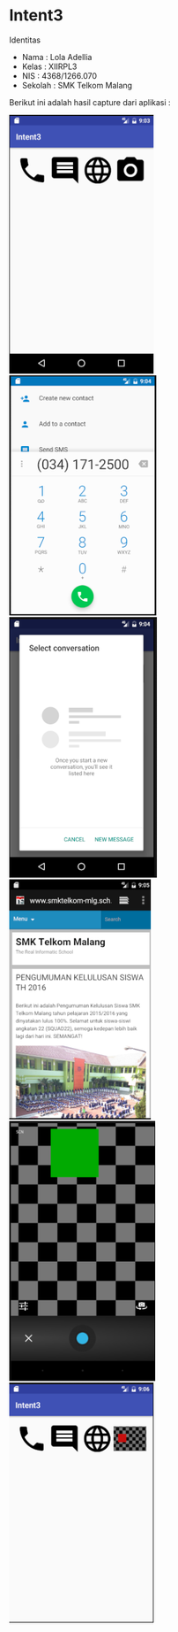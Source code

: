 # Intent3

Identitas
- Nama    : Lola Adellia
- Kelas   : XIIRPL3
- NIS     : 4368/1266.070
- Sekolah : SMK Telkom Malang

Berikut ini adalah hasil capture dari aplikasi :

![Screenshot 1](https://github.com/Adellia/Intent3/blob/master/3a.PNG)
![Screenshot 2](https://github.com/Adellia/Intent3/blob/master/3b.PNG)
![Screenshot 3](https://github.com/Adellia/Intent3/blob/master/3c.PNG)
![Screenshot 4](https://github.com/Adellia/Intent3/blob/master/3d.PNG)
![Screenshot 5](https://github.com/Adellia/Intent3/blob/master/3e.PNG)
![Screenshot 6](https://github.com/Adellia/Intent3/blob/master/3f.PNG)
